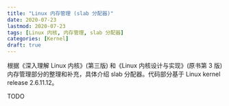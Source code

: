 ```yaml
---
title: "Linux 内存管理 (slab 分配器)"
date: 2020-07-23
lastmod: 2020-07-23
tags: [Linux 内核, 内存管理, slab 分配器]
categories: [Kernel]
draft: true
---
```


根据《深入理解 Linux 内核》(第三版) 和《Linux 内核设计与实现》(原书第 3 版) 内存管理部分的整理和补充，具体介绍 slab 分配器。代码部分基于 Linux kernel release 2.6.11.12。

<!--more-->

TODO
